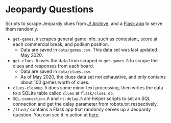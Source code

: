 # Jeopardy Questions

Scripts to scrape Jeopardy clues from [J! Archive](https://www.j-archive.com), and a [Flask app](https://colindougl.as/jeopardy) to serve them randomly.

* `get-games.R` scrapes general game info, such as contestant, score at each commercial break, and podium position.
  * Data are saved in `data/games.csv`. This data set was last updated May 2020.
* `get-clues.R` uses the data from scraped in `get-games.R` to scrape the clues and responses from each board.
  * Data are saved in `data/clues.csv`.
  * As of May 2020, the clues data set not exhaustive, and only contains about 100 games worth of clues.
* `clues-cleanup.R` does some minor text processing, then writes the data to a SQLite table called `clues` at `flask/clues.db`.
* `SQL-connection.R` and `rt-delay.R` are helper scripts to set an SQL connection and get the delay parameter from robots.txt respectively.
* `/flask/` contains a Flask app that randomly serves up a Jeopardy question. You can see it in action at [here](https://colindougl.as/jeopardy).
